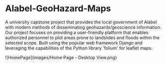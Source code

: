 # Alabel-GeoHazard-Maps
 A university capstone project that provides the local government of Alabel with modern methods of disseminating geohazards/geoscience information. Our project focuses on providing a user-friendly platform that enables authorized personnel to plot areas prone to landslides and floods within the selected scope. Built using the popular web framework Django and leveraging the capabilities of the Python library 'folium' for leaflet maps.

 ![HomePage](images/Home Page - Desktop View.png)

